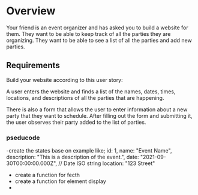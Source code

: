 # Overview
Your friend is an event organizer and has asked you to build a website for them. They want to be able to keep track of all the parties they are organizing. They want to be able to see a list of all the parties and add new parties.

## Requirements
Build your website according to this user story:

A user enters the website and finds a list of the names, dates, times, locations, and descriptions of all the parties that are happening.

There is also a form that allows the user to enter information about a new party that they want to schedule. After filling out the form and submitting it, the user observes their party added to the list of parties.


### pseducode 
-create the states
 base on
 example like; 
 id: 1,
    name: "Event Name",
    description: "This is a description of the event.",
    date: "2021-09-30T00:00:00.000Z", // Date ISO string
    location: "123 Street"


- create a function for fecth 
- create a function for element display
- 